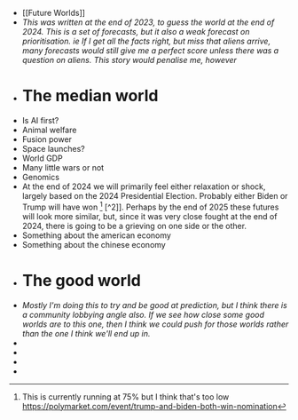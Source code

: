 - [[Future Worlds]]
- *This was written at the end of 2023, to guess the world at the end of 2024. This is a set of forecasts, but it also a weak forecast on prioritisation. ie If I get all the facts right, but miss that aliens arrive, many forecasts would still give me a perfect score unless there was a question on aliens. This story would penalise me, however*
- # The median world
- Is AI first?
- Animal welfare
- Fusion power
- Space launches?
- World GDP
- Many little wars or not
- Genomics
- At the end of 2024 we will primarily feel either relaxation or shock, largely based on the 2024 Presidential Election. Probably either Biden or Trump will have won [^1] [^2]]. Perhaps by the end of 2025 these futures will look more similar, but, since it was very close fought at the end of 2024, there is going to be a grieving on one side or the other.
- Something about the american economy
- Something about the chinese economy
- # The good world
- *Mostly I'm doing this to try and be good at prediction, but I think there is a community lobbying angle also. If we see how close some good worlds are to this one, then I think we could push for those worlds rather than the one I think we'll end up in.*
-
- [^1]: This is currently running at 75% but I think that's too low https://polymarket.com/event/trump-and-biden-both-win-nomination
-
-